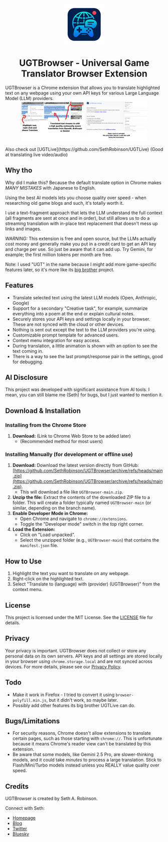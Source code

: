 <div align="center">
  <img src="icon256.png" alt="UGTBrowser Icon" width="128"/>
</div>

<div align="center">

# UGTBrowser - Universal Game Translator Browser Extension

</div>
UGTBrowser is a Chrome extension that allows you to translate highlighted text on any webpage using your own API keys for various Large Language Model (LLM) providers.
<br>
<div align="center">
  <a href="media/ugtbrowser_1.png"><img src="media/ugtbrowser_1.png" alt="UGTBrowser Screenshot 1" width="200"/></a>
  <a href="media/ugtbrowser_2.png"><img src="media/ugtbrowser_2.png" alt="UGTBrowser Screenshot 2" width="200"/></a>
</div>
<br>
Also check out [UGTLive](https://github.com/SethRobinson/UGTLive) (Good at translating live video/audio)

## Why tho

Why did I make this? Because the default translate option in Chrome makes *MANY MISTAKES* with Japanese to English.

Using the best AI models lets you choose quality over speed - when researching old game blogs and such, it's totally worth it.

I use a text-fragment approach that lets the LLM understand the full context (all fragments are sent at once and in order), but still allows us to do a streaming translation with in-place text replacement that doesn't mess up links and images.

*WARNING:* This extension is free and open source, but the LLMs actually cost money and generally make you put in a credit card to get an API key and charge per use.  So just be aware that it can add up.  Try Gemini, for example; the first million tokens per month are free.

Note:  I used "UGT" in the name because I might add more game-specific features later, so it's more like its [big brother](https://github.com/SethRobinson/UGTLive) project.

## Features

*   Translate selected text using the latest LLM models (Open, Anthropic, Google)
* Support for a secondary "Creative task", for example, summarize everything into a poem at the end or explain cultural notes.
*   Securely stores your API keys and settings locally in your browser. These are not synced with the cloud or other devices.
*   Nothing is sent out except the text to the LLM providers you're using.
*   Customizable prompt template for advanced users.
*   Context menu integration for easy access.
*   During translation, a little animation is shown with an option to see the text coming in.
*   There is a way to see the last prompt/response pair in the settings, good for debugging.


## AI Disclosure

This project was developed with significant assistance from AI tools.  I mean, you can still blame me (Seth) for bugs, but I just wanted to mention it.

## Download & Installation

### Installing from the Chrome Store

1.  **Download:** (Link to Chrome Web Store to be added later)
    *   (Recommended method for most users)

### Installing Manually (for development or offline use)

1.  **Download:** Download the latest version directly from GitHub: [https://github.com/SethRobinson/UGTBrowser/archive/refs/heads/main.zip](https://github.com/SethRobinson/UGTBrowser/archive/refs/heads/main.zip).
    *   This will download a file like `UGTBrowser-main.zip`.
2.  **Unzip the file:** Extract the contents of the downloaded ZIP file to a folder. This will create a folder typically named `UGTBrowser-main` (or similar, depending on the branch name).
3.  **Enable Developer Mode in Chrome:**
    *   Open Chrome and navigate to `chrome://extensions`.
    *   Toggle the "Developer mode" switch in the top right corner.
4.  **Load the Extension:**
    *   Click on "Load unpacked".
    *   Select the unzipped folder (e.g., `UGTBrowser-main`) that contains the `manifest.json` file.

## How to Use

1.  Highlight the text you want to translate on any webpage.
2.  Right-click on the highlighted text.
3.  Select "Translate to (language) with (provider) (UGTBrowser)" from the context menu.

## License

This project is licensed under the MIT License. See the [LICENSE](LICENSE) file for details.

## Privacy

Your privacy is important. UGTBrowser does not collect or store any personal data on its own servers. API keys and all settings are stored locally in your browser using `chrome.storage.local` and are not synced across devices. For more details, please see our [Privacy Policy](privacy_policy.md).

## Todo

* Make it work in Firefox - I tried to convert it using `browser-polyfill.min.js`, but it didn't work, so maybe later.
* Possibly add other features its big brother UGTLive can do.

## Bugs/Limitations

* For security reasons, Chrome doesn't allow extensions to translate certain pages, such as those starting with `chrome://`. This is unfortunate because it means Chrome's reader view can't be translated by this extension.
* Be aware that some models, like Gemini 2.5 Pro, are slower-thinking models, and it could take *minutes* to process a large translation.  Stick to Flash/Mini/Turbo models instead unless you REALLY value quality over speed.

## Credits

UGTBrowser is created by Seth A. Robinson.

Connect with Seth:

*   [Homepage](https://www.rtsoft.com/)
*   [Blog](https://www.codedojo.com/)
*   [Twitter](https://twitter.com/rtsoft)
*   [Bluesky](https://bsky.app/profile/rtsoft.com) 